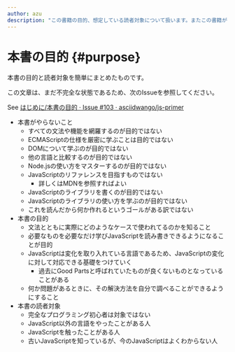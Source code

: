 ```yaml
---
author: azu
description: "この書籍の目的、想定している読者対象について扱います。またこの書籍がやらないことを明確にしていきます。"
---
```


# 本書の目的 {#purpose}

本書の目的と読者対象を簡単にまとめたものです。

この文章は、まだ不完全な状態であるため、次のIssueを参照してください。

See [はじめに/本書の目的 · Issue #103 · asciidwango/js-primer](https://github.com/asciidwango/js-primer/issues/103 "はじめに/本書の目的 · Issue #103 · asciidwango/js-primer")

- 本書がやらないこと
    - すべての文法や機能を網羅するのが目的ではない
    - ECMAScriptの仕様を厳密に学ぶことは目的ではない
    - DOMについて学ぶのが目的ではない
    - 他の言語と比較するのが目的ではない
    - Node.jsの使い方をマスターするのが目的ではない
    - JavaScriptのリファレンスを目指すものではない
        - 詳しくはMDNを参照すればよい
    - JavaScriptのライブラリを書くのが目的ではない
    - JavaScriptのライブラリの使い方を学ぶのが目的ではない
    - これを読んだから何か作れるというゴールがある訳ではない
- 本書の目的
    - 文法とともに実際にどのようなケースで使われてるのかを知ること
    - 必要なものを必要なだけ学びJavaScriptを読み書きできるようになることが目的
    - JavaScriptは変化を取り入れている言語であるため、JavaScriptの変化に対して対応できる基礎をつけていく
        - 過去にGood Partsと呼ばれていたものが良くないものとなっていることがある
    - 何か問題があるときに、その解決方法を自分で調べることができるようにすること
- 本書の読者対象
    - 完全なプログラミング初心者は対象ではない
    - JavaScript以外の言語をやったことがある人
    - JavaScriptを触ったことがある人
    - 古いJavaScriptを知っているが、今のJavaScriptはよくわからない人
